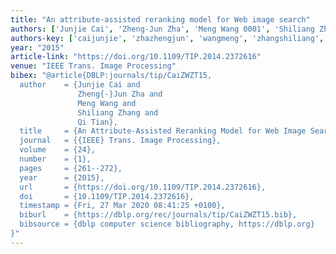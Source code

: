```yaml
---
title: "An attribute-assisted reranking model for Web image search"
authors: ['Junjie Cai', 'Zheng-Jun Zha', 'Meng Wang 0001', 'Shiliang Zhang', 'Qi Tian 0001']
authors-key: ['caijunjie', 'zhazhengjun', 'wangmeng', 'zhangshiliang', 'tianqi']
year: "2015"
article-link: "https://doi.org/10.1109/TIP.2014.2372616"
venue: "IEEE Trans. Image Processing"
bibex: "@article{DBLP:journals/tip/CaiZWZT15,
  author    = {Junjie Cai and
               Zheng{-}Jun Zha and
               Meng Wang and
               Shiliang Zhang and
               Qi Tian},
  title     = {An Attribute-Assisted Reranking Model for Web Image Search},
  journal   = {{IEEE} Trans. Image Processing},
  volume    = {24},
  number    = {1},
  pages     = {261--272},
  year      = {2015},
  url       = {https://doi.org/10.1109/TIP.2014.2372616},
  doi       = {10.1109/TIP.2014.2372616},
  timestamp = {Fri, 27 Mar 2020 08:41:25 +0100},
  biburl    = {https://dblp.org/rec/journals/tip/CaiZWZT15.bib},
  bibsource = {dblp computer science bibliography, https://dblp.org}
}"
---
```

